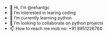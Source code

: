 - 👋 Hi, I’m @rehantgc
- 👀 I’m interested in learing coding
- 🌱 I’m currently learning python
- 💞️ I’m looking to collaborate on python projects 
- 📫 How to reach me mob no: +91 8951226764

<!---
rehantgc/rehantgc is a ✨ special ✨ repository because its `README.md` (this file) appears on your GitHub profile.
You can click the Preview link to take a look at your changes.
--->
